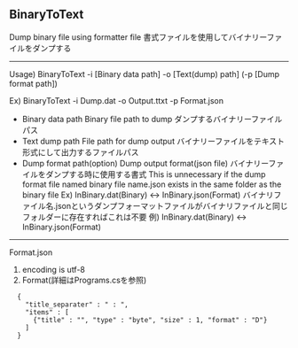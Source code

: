 ## BinaryToText
Dump binary file using formatter file
書式ファイルを使用してバイナリーファイルをダンプする

-----
Usage)
  BinaryToText -i [Binary data path] -o [Text(dump) path] (-p [Dump format path])

Ex)
  BinaryToText -i Dump.dat -o Output.ttxt -p Format.json

- Binary data path
Binary file path to dump
ダンプするバイナリーファイルパス
- Text dump path
File path for dump output
バイナリーファイルをテキスト形式にして出力するファイルパス
- Dump format path(option)
Dump output format(json file)
バイナリーファイルをダンプする時に使用する書式
This is unnecessary if the dump format file named binary file name.json exists in the same folder as the binary file
Ex) InBinary.dat(Binary) <-> InBinary.json(Format)
バイナリファイル名.jsonというダンプフォーマットファイルがバイナリファイルと同じフォルダーに存在すればこれは不要
例) InBinary.dat(Binary) <-> InBinary.json(Format)
------
Format.json
  1. encoding is utf-8
  1. Format(詳細はPrograms.csを参照)
```
  {
    "title_separater" : " : ",
    "items" : [
      {"title" : "", "type" : "byte", "size" : 1, "format" : "D"}
    ]
  }
```



